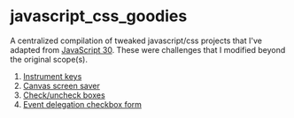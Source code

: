 # javascript_css_goodies

A centralized compilation of tweaked javascript/css projects that I've adapted from [JavaScript 30](https://javascript30.com/). These were challenges that I modified beyond the original scope(s).

1. [Instrument keys](https://vwainman.github.io/javascript_css_goodies/instrument_keys/index.html)
2. [Canvas screen saver](https://vwainman.github.io/javascript_css_goodies/html5_canvas/index.html)
3. [Check/uncheck boxes](https://vwainman.github.io/javascript_css_goodies/hold_shift_checkboxes/index.html)
4. [Event delegation checkbox form](https://vwainman.github.io/javascript_css_goodies/check_form_localstorage/index.html)
